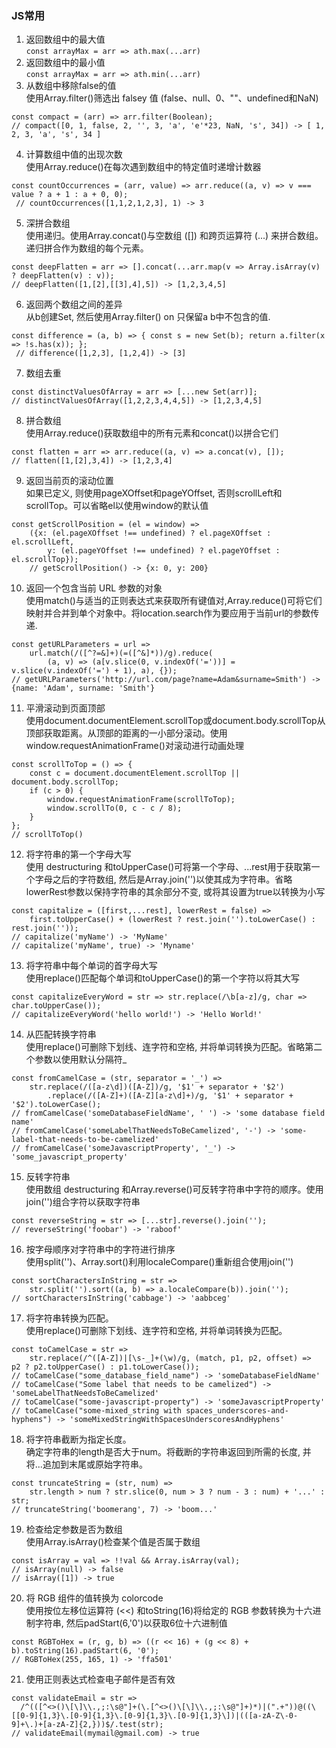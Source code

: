 ### JS常用
1. 返回数组中的最大值 <br> ``` const arrayMax = arr => ath.max(...arr) ```
2. 返回数组中的最小值 <br> ``` const arrayMax = arr => ath.min(...arr) ```
3. 从数组中移除false的值 <br> 使用Array.filter()筛选出 falsey 值 (false、null、0、""、undefined和NaN) <br> 
``` 
const compact = (arr) => arr.filter(Boolean);
// compact([0, 1, false, 2, '', 3, 'a', 'e'*23, NaN, 's', 34]) -> [ 1, 2, 3, 'a', 's', 34 ] 
```
4. 计算数组中值的出现次数 <br> 使用Array.reduce()在每次遇到数组中的特定值时递增计数器 <br> 
``` 
const countOccurrences = (arr, value) => arr.reduce((a, v) => v === value ? a + 1 : a + 0, 0); 
 // countOccurrences([1,1,2,1,2,3], 1) -> 3 
```
5. 深拼合数组 <br> 使用递归。使用Array.concat()与空数组 ([]) 和跨页运算符 (...) 来拼合数组。递归拼合作为数组的每个元素。
``` 
const deepFlatten = arr => [].concat(...arr.map(v => Array.isArray(v) ? deepFlatten(v) : v));
// deepFlatten([1,[2],[[3],4],5]) -> [1,2,3,4,5]
```
6. 返回两个数组之间的差异 <br> 从b创建Set, 然后使用Array.filter() on 只保留a b中不包含的值. <br> 
``` 
const difference = (a, b) => { const s = new Set(b); return a.filter(x => !s.has(x)); }; 
 // difference([1,2,3], [1,2,4]) -> [3] 
```
7. 数组去重 <br> 
``` 
const distinctValuesOfArray = arr => [...new Set(arr)]; 
// distinctValuesOfArray([1,2,2,3,4,4,5]) -> [1,2,3,4,5] 
```
8. 拼合数组 <br> 使用Array.reduce()获取数组中的所有元素和concat()以拼合它们 <br> 
``` 
const flatten = arr => arr.reduce((a, v) => a.concat(v), []); 
// flatten([1,[2],3,4]) -> [1,2,3,4] 
```
9. 返回当前页的滚动位置 <br> 如果已定义, 则使用pageXOffset和pageYOffset, 否则scrollLeft和scrollTop。可以省略el以使用window的默认值 <br>
```
const getScrollPosition = (el = window) =>
	({x: (el.pageXOffset !== undefined) ? el.pageXOffset : el.scrollLeft,
		y: (el.pageYOffset !== undefined) ? el.pageYOffset : el.scrollTop});
	// getScrollPosition() -> {x: 0, y: 200}
```
10. 返回一个包含当前 URL 参数的对象 <br> 使用match()与适当的正则表达式来获取所有键值对,Array.reduce()可将它们映射并合并到单个对象中。将location.search作为要应用于当前url的参数传递.
```
const getURLParameters = url =>
	url.match(/([^?=&]+)(=([^&]*))/g).reduce(
		(a, v) => (a[v.slice(0, v.indexOf('='))] = v.slice(v.indexOf('=') + 1), a), {});
// getURLParameters('http://url.com/page?name=Adam&surname=Smith') -> {name: 'Adam', surname: 'Smith'}
```
11. 平滑滚动到页面顶部 <br> 使用document.documentElement.scrollTop或document.body.scrollTop从顶部获取距离。从顶部的距离的一小部分滚动。使用window.requestAnimationFrame()对滚动进行动画处理
```
const scrollToTop = () => {
	const c = document.documentElement.scrollTop || document.body.scrollTop;
	if (c > 0) {
		window.requestAnimationFrame(scrollToTop);
		window.scrollTo(0, c - c / 8);
	}
};
// scrollToTop()
```
12. 将字符串的第一个字母大写 <br> 使用 destructuring 和toUpperCase()可将第一个字母、...rest用于获取第一个字母之后的字符数组, 然后是Array.join('')以使其成为字符串。省略lowerRest参数以保持字符串的其余部分不变, 或将其设置为true以转换为小写
```
const capitalize = ([first,...rest], lowerRest = false) =>
	first.toUpperCase() + (lowerRest ? rest.join('').toLowerCase() : rest.join(''));
// capitalize('myName') -> 'MyName'
// capitalize('myName', true) -> 'Myname'
```
13. 将字符串中每个单词的首字母大写 <br> 使用replace()匹配每个单词和toUpperCase()的第一个字符以将其大写
```
const capitalizeEveryWord = str => str.replace(/\b[a-z]/g, char => char.toUpperCase());
// capitalizeEveryWord('hello world!') -> 'Hello World!'
```
14. 从匹配转换字符串 <br> 使用replace()可删除下划线、连字符和空格, 并将单词转换为匹配。省略第二个参数以使用默认分隔符_
```
const fromCamelCase = (str, separator = '_') =>
	str.replace(/([a-z\d])([A-Z])/g, '$1' + separator + '$2')
		.replace(/([A-Z]+)([A-Z][a-z\d]+)/g, '$1' + separator + '$2').toLowerCase();
// fromCamelCase('someDatabaseFieldName', ' ') -> 'some database field name'
// fromCamelCase('someLabelThatNeedsToBeCamelized', '-') -> 'some-label-that-needs-to-be-camelized'
// fromCamelCase('someJavascriptProperty', '_') -> 'some_javascript_property'
```
15. 反转字符串 <br> 使用数组 destructuring 和Array.reverse()可反转字符串中字符的顺序。使用join('')组合字符以获取字符串
```
const reverseString = str => [...str].reverse().join('');
// reverseString('foobar') -> 'raboof'
```
16. 按字母顺序对字符串中的字符进行排序 <br> 使用split('')、Array.sort()利用localeCompare()重新组合使用join('')
```
const sortCharactersInString = str =>
	str.split('').sort((a, b) => a.localeCompare(b)).join('');
// sortCharactersInString('cabbage') -> 'aabbceg'
```
17. 将字符串转换为匹配。<br> 使用replace()可删除下划线、连字符和空格, 并将单词转换为匹配。
```
const toCamelCase = str =>
	str.replace(/^([A-Z])|[\s-_]+(\w)/g, (match, p1, p2, offset) =>  p2 ? p2.toUpperCase() : p1.toLowerCase());
// toCamelCase("some_database_field_name") -> 'someDatabaseFieldName'
// toCamelCase("Some label that needs to be camelized") -> 'someLabelThatNeedsToBeCamelized'
// toCamelCase("some-javascript-property") -> 'someJavascriptProperty'
// toCamelCase("some-mixed_string with spaces_underscores-and-hyphens") -> 'someMixedStringWithSpacesUnderscoresAndHyphens'
```
18. 将字符串截断为指定长度。<br> 确定字符串的length是否大于num。将截断的字符串返回到所需的长度, 并将...追加到末尾或原始字符串。
```
const truncateString = (str, num) =>
	str.length > num ? str.slice(0, num > 3 ? num - 3 : num) + '...' : str;
// truncateString('boomerang', 7) -> 'boom...'
```
19. 检查给定参数是否为数组 <br> 使用Array.isArray()检查某个值是否属于数组
```
const isArray = val => !!val && Array.isArray(val);
// isArray(null) -> false
// isArray([1]) -> true
```
20. 将 RGB 组件的值转换为 colorcode <br> 使用按位左移位运算符 (<<) 和toString(16)将给定的 RGB 参数转换为十六进制字符串, 然后padStart(6,'0')以获取6位十六进制值
```
const RGBToHex = (r, g, b) => ((r << 16) + (g << 8) + b).toString(16).padStart(6, '0');
// RGBToHex(255, 165, 1) -> 'ffa501'
```
21. 使用正则表达式检查电子邮件是否有效
```
const validateEmail = str =>
  /^(([^<>()\[\]\\.,;:\s@"]+(\.[^<>()\[\]\\.,;:\s@"]+)*)|(".+"))@((\[[0-9]{1,3}\.[0-9]{1,3}\.[0-9]{1,3}\.[0-9]{1,3}\])|(([a-zA-Z\-0-9]+\.)+[a-zA-Z]{2,}))$/.test(str);
// validateEmail(mymail@gmail.com) -> true
```










